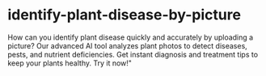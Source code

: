 # identify-plant-disease-by-picture
How can you identify plant disease quickly and accurately by uploading a picture? Our advanced AI tool analyzes plant photos to detect diseases, pests, and nutrient deficiencies. Get instant diagnosis and treatment tips to keep your plants healthy. Try it now!"
